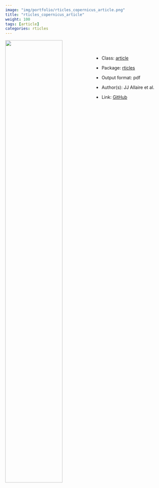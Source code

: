 ```yaml
---
image: "img/portfolio/rticles_copernicus_article.png"
title: "rticles_copernicus_article"
weight: 100
tags: [article]
categories: rticles
---
```




<!--more-->

<p><a href="../../img/portfolio/rticles_copernicus_article.png"><img class = "jf-image-shadow" src="../../img/portfolio/rticles_copernicus_article.png" width="60%"  align="left"></a></p>

<br><br>

- Class: [article](../../tags/article)
- Package: [rticles](rticles)
- Output format: pdf

- Author(s): JJ Allaire et al.
- Link: [GitHub](https://github.com/rstudio/rticles)


